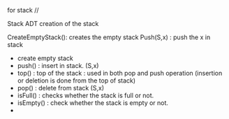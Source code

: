   for stack //

Stack ADT
creation of the stack 

CreateEmptyStack(): creates the empty stack 
Push(S,x) : push the x in stack 




- create empty stack 
- push() : insert in stack. (S,x)
- top() : top of the stack : used in both pop and push operation (insertion or deletion is done from the top of stack)
- pop() : delete from stack (S,x)
- isFull() : checks whether the stack is full or not.
- isEmpty() : check whether the stack is empty or not.
- 